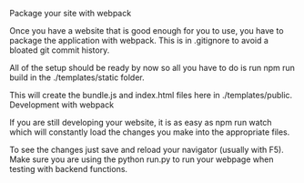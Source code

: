 Package your site with webpack

Once you have a website that is good enough for you to use, you have to package the application with webpack. This is in .gitignore to avoid a bloated git commit history.

All of the setup should be ready by now so all you have to do is run npm run build in the ./templates/static folder.

This will create the bundle.js and index.html files here in ./templates/public.
Development with webpack

If you are still developing your website, it is as easy as npm run watch which will constantly load the changes you make into the appropriate files.

To see the changes just save and reload your navigator (usually with F5). Make sure you are using the python run.py to run your webpage when testing with backend functions.